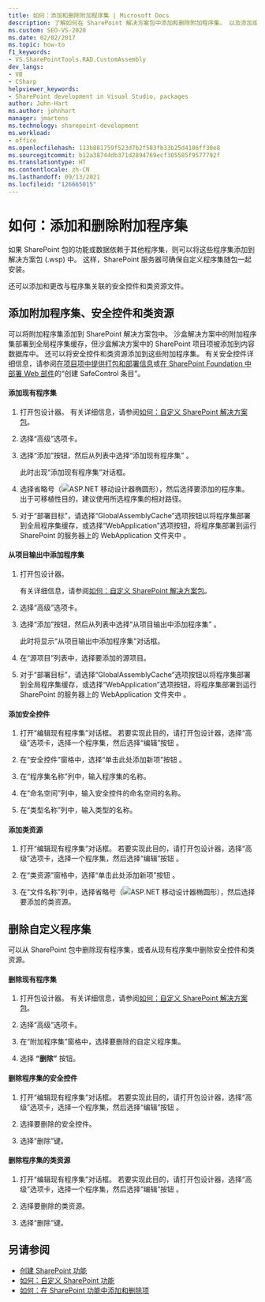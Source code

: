 ```yaml
---
title: 如何：添加和删除附加程序集 | Microsoft Docs
description: 了解如何在 SharePoint 解决方案包中添加和删除附加程序集。 以及添加或删除安全控件和类资源。
ms.custom: SEO-VS-2020
ms.date: 02/02/2017
ms.topic: how-to
f1_keywords:
- VS.SharePointTools.RAD.CustomAssembly
dev_langs:
- VB
- CSharp
helpviewer_keywords:
- SharePoint development in Visual Studio, packages
author: John-Hart
ms.author: johnhart
manager: jmartens
ms.technology: sharepoint-development
ms.workload:
- office
ms.openlocfilehash: 113b881759f523d7b2f583fb33b25d4186ff30e8
ms.sourcegitcommit: b12a38744db371d2894769ecf305585f9577792f
ms.translationtype: HT
ms.contentlocale: zh-CN
ms.lasthandoff: 09/13/2021
ms.locfileid: "126665015"
---
```

# <a name="how-to-add-and-remove-additional-assemblies"></a>如何：添加和删除附加程序集
  如果 SharePoint 包的功能或数据依赖于其他程序集，则可以将这些程序集添加到解决方案包 (.wsp) 中。 这样，SharePoint 服务器可确保自定义程序集随包一起安装。

 还可以添加和更改与程序集关联的安全控件和类资源文件。

## <a name="add-additional-assemblies-safe-controls-and-class-resources"></a>添加附加程序集、安全控件和类资源
 可以将附加程序集添加到 SharePoint 解决方案包中。 沙盒解决方案中的附加程序集部署到全局程序集缓存，但沙盒解决方案中的 SharePoint 项目项被添加到内容数据库中。 还可以将安全控件和类资源添加到这些附加程序集。 有关安全控件详细信息，请参阅[在项目项中提供打包和部署信息](../sharepoint/providing-packaging-and-deployment-information-in-project-items.md)或[在 SharePoint Foundation 中部署 Web 部件](/previous-versions/office/developer/sharepoint-2010/cc768621(v=office.14))的“创建 SafeControl 条目”。

#### <a name="to-add-an-existing-assembly"></a>添加现有程序集

1. 打开包设计器。 有关详细信息，请参阅[如何：自定义 SharePoint 解决方案包](../sharepoint/how-to-customize-a-sharepoint-solution-package.md)。

2. 选择“高级”选项卡。

3. 选择“添加”按钮，然后从列表中选择“添加现有程序集” 。

     此时出现“添加现有程序集”对话框。

4. 选择省略号（![ASP.NET 移动设计器椭圆形](../sharepoint/media/mwellipsis.gif "ASP.NET 移动设计器中的省略号")），然后选择要添加的程序集。 出于可移植性目的，建议使用所选程序集的相对路径。

5. 对于“部署目标”，请选择“GlobalAssemblyCache”选项按钮以将程序集部署到全局程序集缓存，或选择“WebApplication”选项按钮，将程序集部署到运行 SharePoint 的服务器上的 WebApplication 文件夹中  。

#### <a name="to-add-an-assembly-from-project-output"></a>从项目输出中添加程序集

1. 打开包设计器。

     有关详细信息，请参阅[如何：自定义 SharePoint 解决方案包](../sharepoint/how-to-customize-a-sharepoint-solution-package.md)。

2. 选择“高级”选项卡。

3. 选择“添加”按钮，然后从列表中选择“从项目输出中添加程序集” 。

     此时将显示“从项目输出中添加程序集”对话框。

4. 在“源项目”列表中，选择要添加的源项目。

5. 对于“部署目标”，请选择“GlobalAssemblyCache”选项按钮以将程序集部署到全局程序集缓存，或选择“WebApplication”选项按钮，将程序集部署到运行 SharePoint 的服务器上的 WebApplication 文件夹中  。

#### <a name="to-add-a-safe-control"></a>添加安全控件

1. 打开“编辑现有程序集”对话框。 若要实现此目的，请打开包设计器，选择“高级”选项卡，选择一个程序集，然后选择“编辑”按钮 。

2. 在“安全控件”窗格中，选择“单击此处添加新项”按钮 。

3. 在“程序集名称”列中，输入程序集的名称。

4. 在“命名空间”列中，输入安全控件的命名空间的名称。

5. 在“类型名称”列中，输入类型的名称。

#### <a name="to-add-a-class-resource"></a>添加类资源

1. 打开“编辑现有程序集”对话框。 若要实现此目的，请打开包设计器，选择“高级”选项卡，选择一个程序集，然后选择“编辑”按钮 。

2. 在“类资源”窗格中，选择“单击此处添加新项”按钮 。

3. 在“文件名称”列中，选择省略号（![ASP.NET 移动设计器椭圆形](../sharepoint/media/mwellipsis.gif "ASP.NET 移动设计器中的省略号")），然后选择要添加的类资源。

## <a name="delete-custom-assemblies"></a>删除自定义程序集
 可以从 SharePoint 包中删除现有程序集，或者从现有程序集中删除安全控件和类资源。

#### <a name="to-delete-an-existing-assembly"></a>删除现有程序集

1. 打开包设计器。 有关详细信息，请参阅[如何：自定义 SharePoint 解决方案包](../sharepoint/how-to-customize-a-sharepoint-solution-package.md)。

2. 选择“高级”选项卡。

3. 在“附加程序集”窗格中，选择要删除的自定义程序集。

4. 选择 **“删除”** 按钮。

#### <a name="to-delete-a-safe-control-for-an-assembly"></a>删除程序集的安全控件

1. 打开“编辑现有程序集”对话框。 若要实现此目的，请打开包设计器，选择“高级”选项卡，选择一个程序集，然后选择“编辑”按钮 。

2. 选择要删除的安全控件。

3. 选择“删除”键。

#### <a name="to-delete-a-class-resource-for-an-assembly"></a>删除程序集的类资源

1. 打开“编辑现有程序集”对话框。 若要实现此目的，请打开包设计器，选择“高级”选项卡，选择一个程序集，然后选择“编辑”按钮 。

2. 选择要删除的类资源。

3. 选择“删除”键。

## <a name="see-also"></a>另请参阅
- [创建 SharePoint 功能](../sharepoint/creating-sharepoint-features.md)
- [如何：自定义 SharePoint 功能](../sharepoint/how-to-customize-a-sharepoint-feature.md)
- [如何：在 SharePoint 功能中添加和删除项](../sharepoint/how-to-add-and-remove-items-to-sharepoint-features.md)
